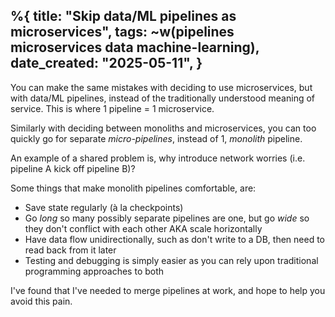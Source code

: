 %{
    title: "Skip data/ML pipelines as microservices",
    tags: ~w(pipelines microservices data machine-learning),
    date_created: "2025-05-11",
}
---
You can make the same mistakes with deciding to use microservices, but with data/ML pipelines, instead of the traditionally understood meaning of service. This is where 1 pipeline = 1 microservice.

Similarly with deciding between monoliths and microservices, you can too quickly go for separate _micro-pipelines_, instead of 1, _monolith_ pipeline.

An example of a shared problem is, why introduce network worries (i.e. pipeline A kick off pipeline B)?

Some things that make monolith pipelines comfortable, are:

- Save state regularly (à la checkpoints)
- Go _long_ so many possibly separate pipelines are one, but go _wide_ so they don't conflict with each other AKA scale horizontally
- Have data flow unidirectionally, such as don't write to a DB, then need to read back from it later
- Testing and debugging is simply easier as you can rely upon traditional programming approaches to both

I've found that I've needed to merge pipelines at work, and hope to help you avoid this pain.
